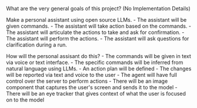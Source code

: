 What are the very general goals of this project? (No Implementation Details) 

Make a personal assistant using open source LLMs.
    - The assistant will be given commands.
    - The assistant will take action based on the commands.
    - The assistant will articulate the actions to take and ask for confirmation.
    - The assistant will perform the actions.
    - The assistant will ask questions for clarification during a run.

How will the personal assisant do this?
    - The commands will be given in text via voice or text interface.
    - The specific commands will be inferred from natural language using LLMs.
    - An action plan will be defined
    - The changes will be reported via text and voice to the user
    - The agent will have full control over the server to perform actions
    - There will be an image component that captures the user's screen and sends it to the model
    - There will be an eye tracker that gives context of what the user is focused on to the model

